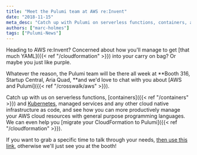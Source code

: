 ```yaml
---
title: "Meet the Pulumi team at AWS re:Invent"
date: "2018-11-15"
meta_desc: "Catch up with Pulumi on serverless functions, containers, and Kubernetes at AWS re:invent."
authors: ["marc-holmes"]
tags: ["Pulumi-News"]
---
```


Heading to AWS re:Invent? Concerned about how you'll manage to get
[that much YAML]({{< ref "/cloudformation" >}}) into your carry
on bag? Or maybe you just like purple.

Whatever the reason, the Pulumi team will be there all week at **Booth
316, Startup Central, Aria Quad, **and we'd love to chat with you about
[AWS and Pulumi]({{< ref "/crosswalk/aws" >}}).

Catch up with us on serverless functions, [containers]({{< ref "/containers" >}}) and
[Kubernetes](/kubernetes), managed services and
any other cloud native infrastructure as code, and see how you can more
productively manage your AWS cloud resources with general purpose
programming languages. We can even help you
[migrate your CloudFormation to Pulumi]({{< ref "/cloudformation" >}}). 

If you want to grab a specific time to talk through your needs,
[then use this link](https://info.pulumi.com/meetings/team-pulumi/aws-reinvent-catchup),
otherwise we'll just see you at the booth!
<!--more-->
